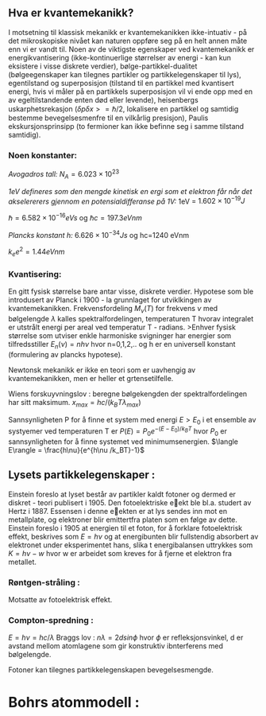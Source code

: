 
## Hva er kvantemekanikk?

I motsetning til klassisk mekanikk er kvantemekanikken ikke-intuativ - på det mikroskopiske nivået kan naturen oppføre seg på en helt annen måte enn vi er vandt til. Noen av de viktigste egenskaper ved kvantemekanikk er energikvantisering (ikke-kontinuerlige størrelser av energi - kan kun eksistere i visse diskrete verdier), bølge-partikkel-dualitet (bølgeegenskaper kan tilegnes partikler og partikkelegenskaper til lys), egentilstand og superposisjon (tilstand til en partikkel med kvantisert energi, hvis vi måler på en partikkels superposisjon vil vi ende opp med en av egeltilstandende enten død eller levende), heisenbergs uskarphetsrekasjon ($\delta p \delta x >= \hbar /2$, lokalisere en partikkel og samtidig bestemme bevegelsesmenfre til en vilkårlig presisjon), Paulis ekskursjonsprinsipp (to fermioner kan ikke befinne seg i samme tilstand samtidig). 

### Noen konstanter:

*Avogadros tall:* $N_A=6.023 \times 10^{23}$

*1eV defineres som den mengde kinetisk en ergi som et elektron får når det akselererers gjennom en potensialdifferanse på 1V:* 1eV = $1.602 \times 10^{-19}J$

$\hbar = 6.582 \times 10^{-16}eVs$ og $\hbar c = 197.3 eV nm$

*Plancks konstant h:* $6.626 \times 10^{-34}Js$ og hc=1240 eVnm

$k_ee^2=1.44 eV nm$

### Kvantisering: 
En gitt fysisk størrelse bare antar visse, diskrete verdier. Hypotese som ble introdusert av Planck i 1900 - la grunnlaget for utviklkingen av kvantemekanikken. Frekvensfordeling $M_{\nu}(T)$ for frekvens $\nu$ med bølgelengde $\lambda$ kalles spektralfordelingen, temperaturen T hvorav integralet er utstrålt energi per areal ved temperatur T - radians. >Enhver fysisk størrelse som utviser enkle harmoniske svigninger har energier som tilfredsstiller $E_n(\nu)=nh\nu$ hvor n=0,1,2,.. og h er en universell konstant (formulering av plancks hypotese). 

Newtonsk mekanikk er ikke en teori som er uavhengig av kvantemekanikken, men er heller et grtensetilfelle. 

Wiens forskuyvningslov : beregne bølgekengden der spektralfordelingen har sitt maksimum. $x_{max}=hc/(k_BT\lambda_{max})$

Sannsynligheten P for å finne et system med energi $E > E_0$ i et ensemble av systyemer ved temperaturen T er $P(E)=P_0e^{-(E-E_0)/k_BT}$ hvor $P_0$ er sannsynligheten for å finne systemet ved minimumsenergien. $\langle E\rangle = \frac{h\nu}{e^{h\nu /k_BT}-1}$


## Lysets partikkelegenskaper : 

Einstein foreslo at lyset består av partikler kaldt fotoner og dermed er diskret - teori publisert i 1905. Den fotoelektriske eekt ble bl.a. studert av Hertz i 1887. Essensen i denne eekten er at lys sendes inn mot en metallplate, og elektroner blir emittertfra platen som en følge av dette. Einstein foreslo i 1905 at energien til et foton, for å forklare fotoelektrisk effekt, beskrives som $E=h\nu$ og at energibunten blir fullstendig absorbert av elektronet under eksperimentet hans, slika t energibalansen uttrykkes som $K = h\nu-w$ hvor w er arbeidet som kreves for å fjerne et elektron fra metallet. 

### Røntgen-stråling : 
Motsatte av fotoelektrisk effekt. 

### Compton-spredning :
$E=h\nu = hc/\lambda$
Braggs lov : $n\lambda = 2dsin\phi$ hvor $\phi$ er refleksjonsvinkel, d er avstand mellom atomlagene som gir konstruktiv ibnterferens med bølgelengde. 

Fotoner kan tilegnes partikkelegenskapen bevegelsesmengde. 

# Bohrs atommodell : 

